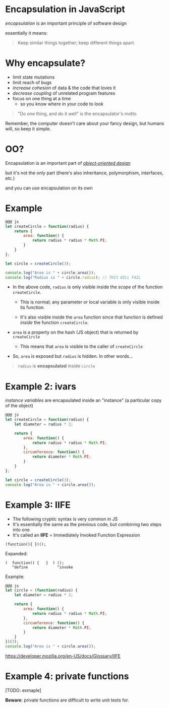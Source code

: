 # Encapsulation in JavaScript

*encapsulation* is an important principle of software design

essentially it means:

> Keep similar things together; keep different things apart.

# Why encapsulate?

* limit state mutations
* limit reach of bugs 
* *increase cohesion* of data & the code that loves it
* *decrease coupling* of unrelated program features
* focus on one thing at a time
  * so you know where in your code to look

> "Do one thing, and do it well" is the encapsulator's motto

Remember, the computer doesn't care about your fancy design, but humans will, so keep it simple.

# OO?

Encapsulation is an important part of *[object-oriented design](/lessons/oo)*

but it's not the only part (there's also inheritance, polymorphism, interfaces, etc.)

and you can use encapsulation on its own

# Example

```js
@@@ js
let createCircle = function(radius) {
    return {
        area: function() {
            return radius * radius * Math.PI;
        }
    }
};

let circle = createCircle(3);

console.log("Area is " + circle.area());
console.log("Radius is " + circle.radius); // THIS WILL FAIL
```

* In the above code, `radius` is only visible inside the *scope* of the function `createCircle`. 

  * This is normal; any parameter or local variable is only visible inside its function.

  * It's also visible inside the `area` function since that function is defined *inside* the function `createCircle`.

* `area` is a property on the hash (JS object) that is returned by `createCircle`

  * This means that `area` is visible to the caller of `createCircle`

* So, `area` is exposed but `radius` is hidden. In other words...

> `radius` is **encapsulated** inside `circle`

# Example 2: ivars

*instance variables* are encapsulated inside an "instance" (a particular copy of the object)

```js
@@@ js
let createCircle = function(radius) {
    let diameter = radius * 2;

    return {
        area: function() {
            return radius * radius * Math.PI;
        },
        circumference: function() {
            return diameter * Math.PI;
        }
    }
};

let circle = createCircle(3);
console.log("Area is " + circle.area());
```

# Example 3: IIFE

* The following cryptic syntax is very common in JS
* It's essentially the same as the previous code, but combining two steps into one
* It's called an **IIFE** = Immediately Invoked Function Expression

 `(function(){ })();`


Expanded:

```
(  function() {   }  ) ();
   ^define             ^invoke
```

Example:

```js
@@@ js
let circle = (function(radius) {
    let diameter = radius * 2;

    return {
        area: function() {
            return radius * radius * Math.PI;
        },
        circumference: function() {
            return diameter * Math.PI;
        }
    }
})(3);
console.log("Area is " + circle.area());
```

<https://developer.mozilla.org/en-US/docs/Glossary/IIFE>

# Example 4: private functions

[TODO: exmaple]

**Beware**: private functions are difficult to write unit tests for.
